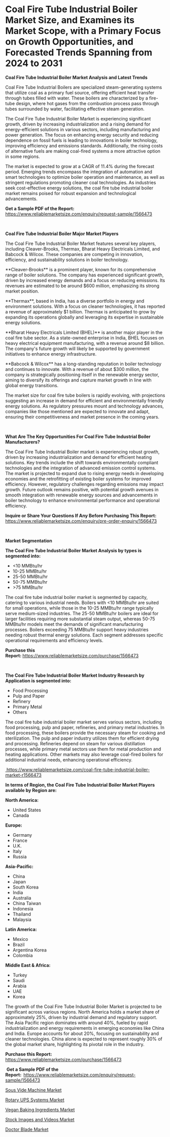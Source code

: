 <p><h1>Coal Fire Tube Industrial Boiler Market Size, and Examines its Market Scope, with a Primary Focus on Growth Opportunities, and Forecasted Trends Spanning from 2024 to 2031</h1></p><p><strong>Coal Fire Tube Industrial Boiler Market Analysis and Latest Trends</strong></p>
<p><p>Coal Fire Tube Industrial Boilers are specialized steam-generating systems that utilize coal as a primary fuel source, offering efficient heat transfer through tubes filled with water. These boilers are characterized by a fire-tube design, where hot gases from the combustion process pass through tubes surrounded by water, facilitating effective steam generation. </p><p>The Coal Fire Tube Industrial Boiler Market is experiencing significant growth, driven by increasing industrialization and a rising demand for energy-efficient solutions in various sectors, including manufacturing and power generation. The focus on enhancing energy security and reducing dependence on fossil fuels is leading to innovations in boiler technology, improving efficiency and emissions standards. Additionally, the rising costs of alternative fuels are making coal-fired systems a more attractive option in some regions.</p><p>The market is expected to grow at a CAGR of 11.4% during the forecast period. Emerging trends encompass the integration of automation and smart technologies to optimize boiler operation and maintenance, as well as stringent regulations promoting cleaner coal technologies. As industries seek cost-effective energy solutions, the coal fire tube industrial boiler market remains poised for robust expansion and technological advancements.</p></p>
<p><strong>Get a Sample PDF of the Report:&nbsp;</strong> <a href="https://www.reliablemarketsize.com/enquiry/request-sample/1566473?utm_campaign=1167&utm_medium=2&utm_source=Github&utm_content=ia&utm_term=17112024&utm_id=coal-fire-tube-industrial-boiler">https://www.reliablemarketsize.com/enquiry/request-sample/1566473</a></p>
<p>&nbsp;</p>
<p><strong>Coal Fire Tube Industrial Boiler Major Market Players</strong></p>
<p><p>The Coal Fire Tube Industrial Boiler Market features several key players, including Cleaver-Brooks, Thermax, Bharat Heavy Electricals Limited, and Babcock & Wilcox. These companies are competing in innovation, efficiency, and sustainability solutions in boiler technology.</p><p>**Cleaver-Brooks** is a prominent player, known for its comprehensive range of boiler solutions. The company has experienced significant growth, driven by increased energy demands and a focus on reducing emissions. Its revenues are estimated to be around $600 million, emphasizing its strong market position.</p><p>**Thermax**, based in India, has a diverse portfolio in energy and environment solutions. With a focus on cleaner technologies, it has reported a revenue of approximately $1 billion. Thermax is anticipated to grow by expanding its operations globally and leveraging its expertise in sustainable energy solutions.</p><p>**Bharat Heavy Electricals Limited (BHEL)** is another major player in the coal fire tube sector. As a state-owned enterprise in India, BHEL focuses on heavy electrical equipment manufacturing, with a revenue around $8 billion. The company's future growth will likely be supported by government initiatives to enhance energy infrastructure.</p><p>**Babcock & Wilcox** has a long-standing reputation in boiler technology and continues to innovate. With a revenue of about $300 million, the company is strategically positioning itself in the renewable energy sector, aiming to diversify its offerings and capture market growth in line with global energy transitions.</p><p>The market size for coal fire tube boilers is rapidly evolving, with projections suggesting an increase in demand for efficient and environmentally friendly energy solutions. As regulatory pressures mount and technology advances, companies like those mentioned are expected to innovate and adapt, ensuring their competitiveness and market presence in the coming years.</p></p>
<p>&nbsp;</p>
<p><strong>What Are The Key Opportunities For Coal Fire Tube Industrial Boiler Manufacturers?</strong></p>
<p><p>The Coal Fire Tube Industrial Boiler market is experiencing robust growth, driven by increasing industrialization and demand for efficient heating solutions. Key trends include the shift towards environmentally compliant technologies and the integration of advanced emission control systems. The market is projected to expand due to rising energy needs in developing economies and the retrofitting of existing boiler systems for improved efficiency. However, regulatory challenges regarding emissions may impact growth. Future outlook remains positive, with potential growth avenues in smooth integration with renewable energy sources and advancements in boiler technology to enhance environmental performance and operational efficiency.</p></p>
<p><strong>Inquire or Share Your Questions If Any Before Purchasing This Report:</strong> <a href="https://www.reliablemarketsize.com/enquiry/pre-order-enquiry/1566473?utm_campaign=1167&utm_medium=2&utm_source=Github&utm_content=ia&utm_term=17112024&utm_id=coal-fire-tube-industrial-boiler">https://www.reliablemarketsize.com/enquiry/pre-order-enquiry/1566473</a></p>
<p>&nbsp;</p>
<p><strong>Market Segmentation</strong></p>
<p><strong>The Coal Fire Tube Industrial Boiler Market Analysis by types is segmented into:</strong></p>
<p><ul><li><10 MMBtu/hr</li><li>10-25 MMBtu/hr</li><li>25-50 MMBtu/hr</li><li>50-75 MMBtu/hr</li><li>>75 MMBtu/hr</li></ul></p>
<p><p>The coal fire tube industrial boiler market is segmented by capacity, catering to various industrial needs. Boilers with <10 MMBtu/hr are suited for small operations, while those in the 10-25 MMBtu/hr range typically serve medium-sized industries. The 25-50 MMBtu/hr boilers are ideal for larger facilities requiring more substantial steam output, whereas 50-75 MMBtu/hr models meet the demands of significant manufacturing processes. Boilers exceeding 75 MMBtu/hr support heavy industries needing robust thermal energy solutions. Each segment addresses specific operational requirements and efficiency levels.</p></p>
<p><strong>Purchase this Report:&nbsp;</strong><a href="https://www.reliablemarketsize.com/purchase/1566473?utm_campaign=1167&utm_medium=2&utm_source=Github&utm_content=ia&utm_term=17112024&utm_id=coal-fire-tube-industrial-boiler">https://www.reliablemarketsize.com/purchase/1566473</a></p>
<p>&nbsp;</p>
<p><strong>The Coal Fire Tube Industrial Boiler Market Industry Research by Application is segmented into:</strong></p>
<p><ul><li>Food Processing</li><li>Pulp and Paper</li><li>Refinery</li><li>Primary Metal</li><li>Others</li></ul></p>
<p><p>The coal fire tube industrial boiler market serves various sectors, including food processing, pulp and paper, refineries, and primary metal industries. In food processing, these boilers provide the necessary steam for cooking and sterilization. The pulp and paper industry utilizes them for efficient drying and processing. Refineries depend on steam for various distillation processes, while primary metal sectors use them for metal production and heating applications. Other markets may also leverage coal-fired boilers for additional industrial needs, enhancing operational efficiency.</p></p>
<p><a href="https://www.reliablemarketsize.com/coal-fire-tube-industrial-boiler-market-r1566473?utm_campaign=1167&utm_medium=2&utm_source=Github&utm_content=ia&utm_term=17112024&utm_id=coal-fire-tube-industrial-boiler">&nbsp;https://www.reliablemarketsize.com/coal-fire-tube-industrial-boiler-market-r1566473</a></p>
<p><strong>In terms of Region, the Coal Fire Tube Industrial Boiler Market Players available by Region are:</strong></p>
<p>
    <p> <strong> North America: </strong>
        <ul>
            <li>United States</li>
            <li>Canada</li>
        </ul>
        </p> 
    <p> <strong> Europe: </strong>
        <ul>
            <li>Germany</li>
            <li>France</li>
            <li>U.K.</li>
            <li>Italy</li>
            <li>Russia</li>
        </ul>
        </p> 
    <p> <strong> Asia-Pacific: </strong>
        <ul>
            <li>China</li>
            <li>Japan</li>
            <li>South Korea</li>
            <li>India</li>
            <li>Australia</li>
            <li>China Taiwan</li>
            <li>Indonesia</li>
            <li>Thailand</li>
            <li>Malaysia</li>
        </ul>
        </p> 
    <p> <strong> Latin America: </strong>
        <ul>
            <li>Mexico</li>
            <li>Brazil</li>
            <li>Argentina Korea</li>
            <li>Colombia</li>
        </ul>
        </p> 
    <p> <strong> Middle East & Africa: </strong>
        <ul>
            <li>Turkey</li>
            <li>Saudi</li>
            <li>Arabia</li>
            <li>UAE</li>
            <li>Korea</li>
        </ul>
    </p>
    </p>
<p><p>The growth of the Coal Fire Tube Industrial Boiler Market is projected to be significant across various regions. North America holds a market share of approximately 25%, driven by industrial demand and regulatory support. The Asia Pacific region dominates with around 40%, fueled by rapid industrialization and energy requirements in emerging economies like China and India. Europe accounts for about 20%, focusing on sustainability and cleaner technologies. China alone is expected to represent roughly 30% of the global market share, highlighting its pivotal role in the industry.</p></p>
<p><strong>Purchase this Report: </strong><a href="https://www.reliablemarketsize.com/purchase/1566473?utm_campaign=1167&utm_medium=2&utm_source=Github&utm_content=ia&utm_term=17112024&utm_id=coal-fire-tube-industrial-boiler">https://www.reliablemarketsize.com/purchase/1566473</a></p>
<p>&nbsp;<strong>Get a Sample PDF of the Report:&nbsp;&nbsp;</strong><a href="https://www.reliablemarketsize.com/enquiry/request-sample/1566473?utm_campaign=1167&utm_medium=2&utm_source=Github&utm_content=ia&utm_term=17112024&utm_id=coal-fire-tube-industrial-boiler">https://www.reliablemarketsize.com/enquiry/request-sample/1566473</a></p>
<p><strong></strong></p>
<p><p><a href="https://www.linkedin.com/pulse/sous-vide-machine-market-emerging-trends-future-prospects-period-ualpc?utm_campaign=1167&utm_medium=2&utm_source=Github&utm_content=ia&utm_term=17112024&utm_id=coal-fire-tube-industrial-boiler">Sous Vide Machine Market</a></p><p><a href="https://issuu.com/reportprime-2/docs/rotary-ups-systems-market-size-2030_da6a9fc39a2331?utm_campaign=1167&utm_medium=2&utm_source=Github&utm_content=ia&utm_term=17112024&utm_id=coal-fire-tube-industrial-boiler">Rotary UPS Systems Market</a></p><p><a href="https://www.linkedin.com/pulse/vegan-baking-ingredients-industry-insights-report-analyzing-market-hvfnf?utm_campaign=1167&utm_medium=2&utm_source=Github&utm_content=ia&utm_term=17112024&utm_id=coal-fire-tube-industrial-boiler">Vegan Baking Ingredients Market</a></p><p><a href="https://issuu.com/reportprime-2/docs/stock-images-and-videos-market-size_8350f8c15280db?utm_campaign=1167&utm_medium=2&utm_source=Github&utm_content=ia&utm_term=17112024&utm_id=coal-fire-tube-industrial-boiler">Stock Images and Videos Market</a></p><p><a href="https://www.linkedin.com/pulse/global-doctor-blade-market-sector2024-2031-metrics-strategic-cr6jc?utm_campaign=1167&utm_medium=2&utm_source=Github&utm_content=ia&utm_term=17112024&utm_id=coal-fire-tube-industrial-boiler">Doctor Blade Market</a></p></p>